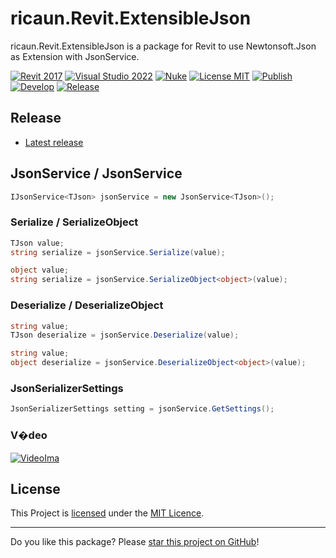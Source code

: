 # ricaun.Revit.ExtensibleJson

ricaun.Revit.ExtensibleJson is a package for Revit to use Newtonsoft.Json as Extension with JsonService.

[![Revit 2017](https://img.shields.io/badge/Revit-2017+-blue.svg)](../..)
[![Visual Studio 2022](https://img.shields.io/badge/Visual%20Studio-2022-blue)](../..)
[![Nuke](https://img.shields.io/badge/Nuke-Build-blue)](https://nuke.build/)
[![License MIT](https://img.shields.io/badge/License-MIT-blue.svg)](LICENSE)
[![Publish](../../actions/workflows/Publish.yml/badge.svg)](../../actions)
[![Develop](../../actions/workflows/Develop.yml/badge.svg)](../../actions)
[![Release](https://img.shields.io/nuget/v/ricaun.Revit.ExtensibleJson?logo=nuget&label=release&color=blue)](https://www.nuget.org/packages/ricaun.Revit.ExtensibleJson)

## Release

* [Latest release](../../releases/latest)

## JsonService<TJson> / JsonService 

```C#
IJsonService<TJson> jsonService = new JsonService<TJson>();
```
### Serialize / SerializeObject
```C#
TJson value;
string serialize = jsonService.Serialize(value);
```
```C#
object value;
string serialize = jsonService.SerializeObject<object>(value);
```

### Deserialize / DeserializeObject
```C#
string value;
TJson deserialize = jsonService.Deserialize(value);
```
```C#
string value;
object deserialize = jsonService.DeserializeObject<object>(value);
```

### JsonSerializerSettings
```C#
JsonSerializerSettings setting = jsonService.GetSettings();
```

### V�deo

[![VideoIma]][Video]

## License

This Project is [licensed](LICENSE) under the [MIT Licence](https://en.wikipedia.org/wiki/MIT_License).

---

Do you like this package? Please [star this project on GitHub](../../stargazers)!

[Video]: https://youtu.be/yvyXABcAvtc
[VideoIma]: https://img.youtube.com/vi/yvyXABcAvtc/hqdefault.jpg
